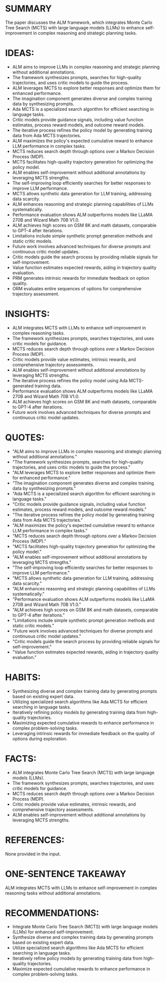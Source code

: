 # SUMMARY
The paper discusses the ALM framework, which integrates Monte Carlo Tree Search (MCTS) with large language models (LLMs) to enhance self-improvement in complex reasoning and strategic planning tasks.

# IDEAS:
- ALM aims to improve LLMs in complex reasoning and strategic planning without additional annotations.
- The framework synthesizes prompts, searches for high-quality trajectories, and uses critic models to guide the process.
- ALM leverages MCTS to explore better responses and optimize them for enhanced performance.
- The imagination component generates diverse and complex training data by synthesizing prompts.
- Ada MCTS is a specialized search algorithm for efficient searching in language tasks.
- Critic models provide guidance signals, including value function estimates, process reward models, and outcome reward models.
- The iterative process refines the policy model by generating training data from Ada MCTS trajectories.
- ALM maximizes the policy's expected cumulative reward to enhance LLM performance in complex tasks.
- MCTS reduces search depth through options over a Markov Decision Process (MDP).
- MCTS facilitates high-quality trajectory generation for optimizing the policy model.
- ALM enables self-improvement without additional annotations by leveraging MCTS strengths.
- The self-improving loop efficiently searches for better responses to improve LLM performance.
- MCTS allows synthetic data generation for LLM training, addressing data scarcity.
- ALM enhances reasoning and strategic planning capabilities of LLMs systematically.
- Performance evaluation shows ALM outperforms models like LLaMA 270B and Wizard Math 70B V1.0.
- ALM achieves high scores on GSM 8K and math datasets, comparable to GPT-4 after iterations.
- Limitations include simple synthetic prompt generation methods and static critic models.
- Future work involves advanced techniques for diverse prompts and continuous critic model updates.
- Critic models guide the search process by providing reliable signals for self-improvement.
- Value function estimates expected rewards, aiding in trajectory quality evaluation.
- PRM generates intrinsic rewards for immediate feedback on option quality.
- ORM evaluates entire sequences of options for comprehensive trajectory assessment.

# INSIGHTS:
- ALM integrates MCTS with LLMs to enhance self-improvement in complex reasoning tasks.
- The framework synthesizes prompts, searches trajectories, and uses critic models for guidance.
- MCTS reduces search depth through options over a Markov Decision Process (MDP).
- Critic models provide value estimates, intrinsic rewards, and comprehensive trajectory assessments.
- ALM enables self-improvement without additional annotations by leveraging MCTS strengths.
- The iterative process refines the policy model using Ada MCTS-generated training data.
- Performance evaluation shows ALM outperforms models like LLaMA 270B and Wizard Math 70B V1.0.
- ALM achieves high scores on GSM 8K and math datasets, comparable to GPT-4 after iterations.
- Future work involves advanced techniques for diverse prompts and continuous critic model updates.

# QUOTES:
- "ALM aims to improve LLMs in complex reasoning and strategic planning without additional annotations."
- "The framework synthesizes prompts, searches for high-quality trajectories, and uses critic models to guide the process."
- "ALM leverages MCTS to explore better responses and optimize them for enhanced performance."
- "The imagination component generates diverse and complex training data by synthesizing prompts."
- "Ada MCTS is a specialized search algorithm for efficient searching in language tasks."
- "Critic models provide guidance signals, including value function estimates, process reward models, and outcome reward models."
- "The iterative process refines the policy model by generating training data from Ada MCTS trajectories."
- "ALM maximizes the policy's expected cumulative reward to enhance LLM performance in complex tasks."
- "MCTS reduces search depth through options over a Markov Decision Process (MDP)."
- "MCTS facilitates high-quality trajectory generation for optimizing the policy model."
- "ALM enables self-improvement without additional annotations by leveraging MCTS strengths."
- "The self-improving loop efficiently searches for better responses to improve LLM performance."
- "MCTS allows synthetic data generation for LLM training, addressing data scarcity."
- "ALM enhances reasoning and strategic planning capabilities of LLMs systematically."
- "Performance evaluation shows ALM outperforms models like LLaMA 270B and Wizard Math 70B V1.0."
- "ALM achieves high scores on GSM 8K and math datasets, comparable to GPT-4 after iterations."
- "Limitations include simple synthetic prompt generation methods and static critic models."
- "Future work involves advanced techniques for diverse prompts and continuous critic model updates."
- "Critic models guide the search process by providing reliable signals for self-improvement."
- "Value function estimates expected rewards, aiding in trajectory quality evaluation."

# HABITS:
- Synthesizing diverse and complex training data by generating prompts based on existing expert data.
- Utilizing specialized search algorithms like Ada MCTS for efficient searching in language tasks.
- Iteratively refining policy models by generating training data from high-quality trajectories.
- Maximizing expected cumulative rewards to enhance performance in complex problem-solving tasks.
- Leveraging intrinsic rewards for immediate feedback on the quality of options during exploration.

# FACTS:
- ALM integrates Monte Carlo Tree Search (MCTS) with large language models (LLMs).
- The framework synthesizes prompts, searches trajectories, and uses critic models for guidance.
- MCTS reduces search depth through options over a Markov Decision Process (MDP).
- Critic models provide value estimates, intrinsic rewards, and comprehensive trajectory assessments.
- ALM enables self-improvement without additional annotations by leveraging MCTS strengths.

# REFERENCES:
None provided in the input.

# ONE-SENTENCE TAKEAWAY
ALM integrates MCTS with LLMs to enhance self-improvement in complex reasoning tasks without additional annotations.

# RECOMMENDATIONS:
- Integrate Monte Carlo Tree Search (MCTS) with large language models (LLMs) for enhanced self-improvement.
- Synthesize diverse and complex training data by generating prompts based on existing expert data.
- Utilize specialized search algorithms like Ada MCTS for efficient searching in language tasks.
- Iteratively refine policy models by generating training data from high-quality trajectories.
- Maximize expected cumulative rewards to enhance performance in complex problem-solving tasks.